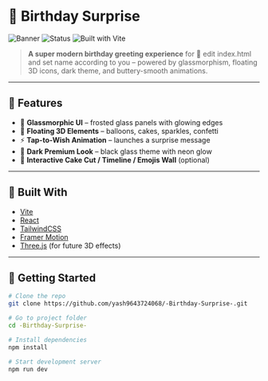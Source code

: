 # 🎉 Birthday Surprise

![Banner](https://img.shields.io/badge/Birthday%20Mode-Activated-%23ff69b4?style=for-the-badge&logo=github)
![Status](https://img.shields.io/badge/Status-Live-green?style=for-the-badge)
![Built with Vite](https://img.shields.io/badge/Built%20With-Vite-blueviolet?style=for-the-badge&logo=vite)

> **A super modern birthday greeting experience** for 🎂 edit index.html and set name according to you – powered by glassmorphism, floating 3D icons, dark theme, and buttery-smooth animations.

---

## 🌟 Features

- 🔮 **Glassmorphic UI** – frosted glass panels with glowing edges  
- 🎈 **Floating 3D Elements** – balloons, cakes, sparkles, confetti  
- ⚡ **Tap-to-Wish Animation** – launches a surprise message  
- 🪩 **Dark Premium Look** – black glass theme with neon glow  
- 🎂 **Interactive Cake Cut / Timeline / Emojis Wall** (optional)

---

## 🔧 Built With

- [Vite](https://vitejs.dev/)
- [React](https://react.dev/)
- [TailwindCSS](https://tailwindcss.com/)
- [Framer Motion](https://www.framer.com/motion/)
- [Three.js](https://threejs.org/) (for future 3D effects)

---

## 🚀 Getting Started

```bash
# Clone the repo
git clone https://github.com/yash9643724068/-Birthday-Surprise-.git

# Go to project folder
cd -Birthday-Surprise-

# Install dependencies
npm install

# Start development server
npm run dev
